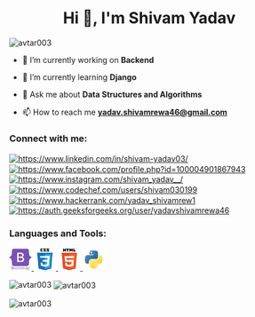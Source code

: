 <h1 align="center">Hi 👋, I'm Shivam Yadav</h1>
<p align="left"> <img src="https://komarev.com/ghpvc/?username=avtar003&label=Profile%20views&color=0e75b6&style=flat" alt="avtar003" /> </p>

- 🔭 I’m currently working on **Backend**

- 🌱 I’m currently learning **Django**

- 💬 Ask me about **Data Structures and Algorithms**

- 📫 How to reach me **yadav.shivamrewa46@gmail.com**

<h3 align="left">Connect with me:</h3>
<p align="left">
<a href="https://www.linkedin.com/in/shivam-yadav03/" target="blank"><img align="center" src="https://raw.githubusercontent.com/rahuldkjain/github-profile-readme-generator/master/src/images/icons/Social/linked-in-alt.svg" alt="https://www.linkedin.com/in/shivam-yadav03/" height="30" width="40" /></a>
<a href="https://www.facebook.com/profile.php?id=100004901867943" target="blank"><img align="center" src="https://raw.githubusercontent.com/rahuldkjain/github-profile-readme-generator/master/src/images/icons/Social/facebook.svg" alt="https://www.facebook.com/profile.php?id=100004901867943" height="30" width="40" /></a>
<a href="https://www.instagram.com/shivam_yadav__/" target="blank"><img align="center" src="https://raw.githubusercontent.com/rahuldkjain/github-profile-readme-generator/master/src/images/icons/Social/instagram.svg" alt="https://www.instagram.com/shivam_yadav__/" height="30" width="40" /></a>
<a href="https://www.codechef.com/users/shivam030199#_=_" target="blank"><img align="center" src="https://cdn.jsdelivr.net/npm/simple-icons@3.1.0/icons/codechef.svg" alt="https://www.codechef.com/users/shivam030199" height="30" width="40" /></a>
<a href="https://www.hackerrank.com/yadav_shivamrew1?hr_r=1" target="blank"><img align="center" src="https://raw.githubusercontent.com/rahuldkjain/github-profile-readme-generator/master/src/images/icons/Social/hackerrank.svg" alt="https://www.hackerrank.com/yadav_shivamrew1" height="30" width="40" /></a>
<a href="https://auth.geeksforgeeks.org/user/https://auth.geeksforgeeks.org/user/yadavshivamrewa46" target="blank"><img align="center" src="https://raw.githubusercontent.com/rahuldkjain/github-profile-readme-generator/master/src/images/icons/Social/geeks-for-geeks.svg" alt="https://auth.geeksforgeeks.org/user/yadavshivamrewa46" height="30" width="40" /></a>
</p>

<h3 align="left">Languages and Tools:</h3>
<p align="left"> <a href="https://getbootstrap.com" target="_blank" rel="noreferrer"> <img src="https://raw.githubusercontent.com/devicons/devicon/master/icons/bootstrap/bootstrap-plain-wordmark.svg" alt="bootstrap" width="40" height="40"/> </a> <a href="https://www.w3schools.com/css/" target="_blank" rel="noreferrer"> <img src="https://raw.githubusercontent.com/devicons/devicon/master/icons/css3/css3-original-wordmark.svg" alt="css3" width="40" height="40"/>  <a href="https://www.w3.org/html/" target="_blank" rel="noreferrer"> <img src="https://raw.githubusercontent.com/devicons/devicon/master/icons/html5/html5-original-wordmark.svg" alt="html5" width="40" height="40"/> </a>  <a href="https://www.python.org" target="_blank" rel="noreferrer"> <img src="https://raw.githubusercontent.com/devicons/devicon/master/icons/python/python-original.svg" alt="python" width="40" height="40"/> </a> </p>

<p><img align="left" src="https://github-readme-stats.vercel.app/api/top-langs?username=avtar003&show_icons=true&locale=en&layout=compact" alt="avtar003" /></p>

<p>&nbsp;<img align="center" src="https://github-readme-stats.vercel.app/api?username=avtar003&show_icons=true&locale=en" alt="avtar003" /></p>

<p><img align="center" src="https://github-readme-streak-stats.herokuapp.com/?user=avtar003&" alt="avtar003" /></p>
